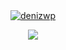 <div align="center">
        <a href="https://discord.gg/NP5hu2Xzyq" target="_blank">
     <img src="https://cdn.discordapp.com/attachments/1011360479064633504/1012293398251712603/github4.png" alt="denizwp"/>
</div>
</p>
    <div align="center">
   <a href="https://discord.com/users/773141540944084994" target="_blank">
      <img src="https://lanyard-profile-readme.vercel.app/api/773141540944084994">
   </a>
</div>

